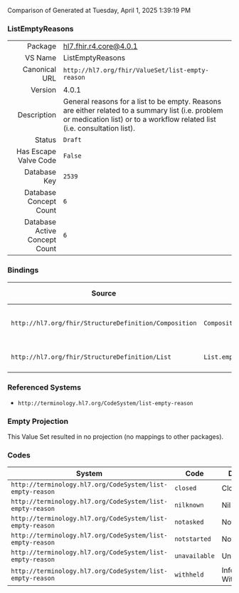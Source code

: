 Comparison of 
Generated at Tuesday, April 1, 2025 1:39:19 PM

### ListEmptyReasons

|      |     |
| ---: | --- |
| Package | hl7.fhir.r4.core@4.0.1 |
| VS Name | ListEmptyReasons |
| Canonical URL | `http://hl7.org/fhir/ValueSet/list-empty-reason` |
| Version | 4.0.1 |
| Description | General reasons for a list to be empty. Reasons are either related to a summary list (i.e. problem or medication list) or to a workflow related list (i.e. consultation list). |
| Status | `Draft` |
| Has Escape Valve Code | `False` |
| Database Key | `2539` |
| Database Concept Count | `6` |
| Database Active Concept Count | `6` |
### Bindings

| Source | Element | Binding | Strength | Element Short |
| ------ | ------- | ------- | -------- | ------------- |
| `http://hl7.org/fhir/StructureDefinition/Composition` | `Composition.section.emptyReason` | `http://hl7.org/fhir/ValueSet/list-empty-reason` | `Preferred` | Why the section is empty |
| `http://hl7.org/fhir/StructureDefinition/List` | `List.emptyReason` | `http://hl7.org/fhir/ValueSet/list-empty-reason` | `Preferred` | Why list is empty |

### Referenced Systems

* `http://terminology.hl7.org/CodeSystem/list-empty-reason`
### Empty Projection

This Value Set resulted in no projection (no mappings to other packages).

### Codes

| System | Code | Display |
| ------ | ---- | ------- |
| `http://terminology.hl7.org/CodeSystem/list-empty-reason` | `closed` | Closed |
| `http://terminology.hl7.org/CodeSystem/list-empty-reason` | `nilknown` | Nil Known |
| `http://terminology.hl7.org/CodeSystem/list-empty-reason` | `notasked` | Not Asked |
| `http://terminology.hl7.org/CodeSystem/list-empty-reason` | `notstarted` | Not Started |
| `http://terminology.hl7.org/CodeSystem/list-empty-reason` | `unavailable` | Unavailable |
| `http://terminology.hl7.org/CodeSystem/list-empty-reason` | `withheld` | Information Withheld |
